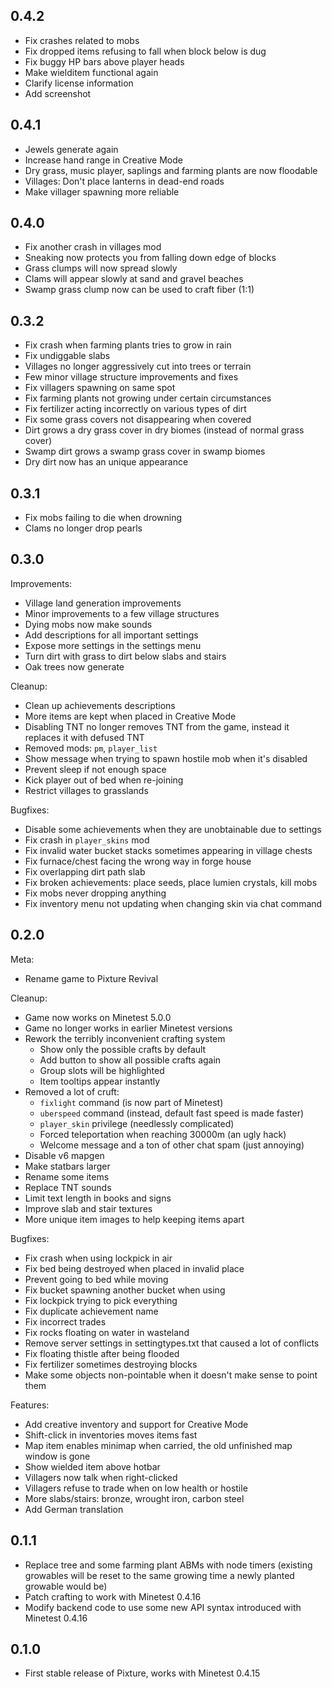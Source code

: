 ## 0.4.2
- Fix crashes related to mobs
- Fix dropped items refusing to fall when block below is dug
- Fix buggy HP bars above player heads
- Make wielditem functional again
- Clarify license information
- Add screenshot

## 0.4.1
- Jewels generate again
- Increase hand range in Creative Mode
- Dry grass, music player, saplings and farming plants are now floodable
- Villages: Don't place lanterns in dead-end roads
- Make villager spawning more reliable

## 0.4.0
- Fix another crash in villages mod
- Sneaking now protects you from falling down edge of blocks
- Grass clumps will now spread slowly
- Clams will appear slowly at sand and gravel beaches
- Swamp grass clump now can be used to craft fiber (1:1)

## 0.3.2
- Fix crash when farming plants tries to grow in rain
- Fix undiggable slabs
- Villages no longer aggressively cut into trees or terrain
- Few minor village structure improvements and fixes
- Fix villagers spawning on same spot
- Fix farming plants not growing under certain circumstances
- Fix fertilizer acting incorrectly on various types of dirt
- Fix some grass covers not disappearing when covered
- Dirt grows a dry grass cover in dry biomes (instead of normal grass cover)
- Swamp dirt grows a swamp grass cover in swamp biomes
- Dry dirt now has an unique appearance

## 0.3.1
- Fix mobs failing to die when drowning
- Clams no longer drop pearls

## 0.3.0
Improvements:
- Village land generation improvements
- Minor improvements to a few village structures
- Dying mobs now make sounds
- Add descriptions for all important settings
- Expose more settings in the settings menu
- Turn dirt with grass to dirt below slabs and stairs
- Oak trees now generate

Cleanup:
- Clean up achievements descriptions
- More items are kept when placed in Creative Mode
- Disabling TNT no longer removes TNT from the game, instead it replaces it with defused TNT
- Removed mods: `pm`, `player_list`
- Show message when trying to spawn hostile mob when it's disabled
- Prevent sleep if not enough space
- Kick player out of bed when re-joining
- Restrict villages to grasslands

Bugfixes:
- Disable some achievements when they are unobtainable due to settings
- Fix crash in `player_skins` mod
- Fix invalid water bucket stacks sometimes appearing in village chests
- Fix furnace/chest facing the wrong way in forge house
- Fix overlapping dirt path slab
- Fix broken achievements: place seeds, place lumien crystals, kill mobs
- Fix mobs never dropping anything
- Fix inventory menu not updating when changing skin via chat command

## 0.2.0
Meta:
- Rename game to Pixture Revival

Cleanup:
- Game now works on Minetest 5.0.0
- Game no longer works in earlier Minetest versions
- Rework the terribly inconvenient crafting system
    - Show only the possible crafts by default
    - Add button to show all possible crafts again
    - Group slots will be highlighted
    - Item tooltips appear instantly
- Removed a lot of cruft:
    - `fixlight` command (is now part of Minetest)
    - `uberspeed` command (instead, default fast speed is made faster)
    - `player_skin` privilege (needlessly complicated)
    - Forced teleportation when reaching 30000m (an ugly hack)
    - Welcome message and a ton of other chat spam (just annoying)
- Disable v6 mapgen
- Make statbars larger
- Rename some items
- Replace TNT sounds
- Limit text length in books and signs
- Improve slab and stair textures
- More unique item images to help keeping items apart

Bugfixes:
- Fix crash when using lockpick in air
- Fix bed being destroyed when placed in invalid place
- Prevent going to bed while moving
- Fix bucket spawning another bucket when using
- Fix lockpick trying to pick everything
- Fix duplicate achievement name
- Fix incorrect trades
- Fix rocks floating on water in wasteland
- Remove server settings in settingtypes.txt that caused a lot of conflicts
- Fix floating thistle after being flooded
- Fix fertilizer sometimes destroying blocks
- Make some objects non-pointable when it doesn't make sense to point them

Features:
- Add creative inventory and support for Creative Mode
- Shift-click in inventories moves items fast
- Map item enables minimap when carried, the old unfinished map window is gone
- Show wielded item above hotbar
- Villagers now talk when right-clicked
- Villagers refuse to trade when on low health or hostile
- More slabs/stairs: bronze, wrought iron, carbon steel
- Add German translation

## 0.1.1

- Replace tree and some farming plant ABMs with node timers (existing growables
 will be reset to the same growing time a newly planted growable would be)
- Patch crafting to work with Minetest 0.4.16
- Modify backend code to use some new API syntax introduced with Minetest 0.4.16

## 0.1.0

- First stable release of Pixture, works with Minetest 0.4.15
